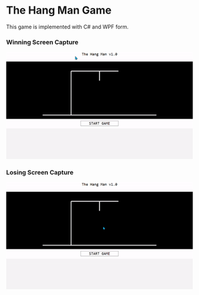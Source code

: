 # The Hang Man Game

This game is implemented with C# and WPF form.

### Winning Screen Capture
![Alt Text](win.gif)

### Losing Screen Capture
![Alt Text](lose.gif)
